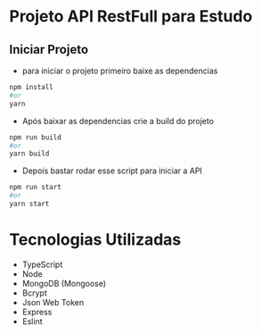# Projeto API RestFull para Estudo

## Iniciar Projeto

 - para iniciar o projeto primeiro baixe as dependencias
```bash
npm install
#or
yarn
```
 - Após baixar as dependencias crie a build do projeto
```bash
npm run build
#or
yarn build
```
 - Depois bastar rodar esse script para iniciar a API
```bash
npm run start
#or
yarn start
```


# Tecnologias Utilizadas
 
 - TypeScript
 - Node
 - MongoDB (Mongoose)
 - Bcrypt
 - Json Web Token
 - Express
 - Eslint